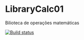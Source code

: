 # LibraryCalc01
Bilioteca de operações matemáticas

[![Build status](https://ci.appveyor.com/api/projects/status/ff0da62j1kj6y2u3/branch/master?svg=true)](https://ci.appveyor.com/project/lucasfm95/librarycalc01/branch/master)
